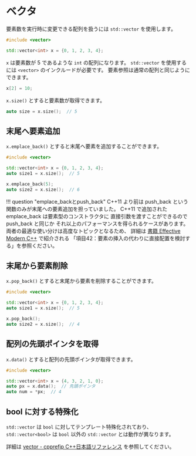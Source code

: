 # ベクタ

要素数を実行時に変更できる配列を扱うには `std::vector` を使用します。

```cpp
#include <vector>

std::vector<int> x = {0, 1, 2, 3, 4};
```

`x` は要素数が 5 であるような `int` の配列になります。
`std::vector` を使用するには `<vector>` のインクルードが必要です。
要素参照は通常の配列と同じようにできます。

```cpp
x[2] = 10;
```

`x.size()` とすると要素数が取得できます。

```cpp
auto size = x.size();  // 5
```

## 末尾へ要素追加

`x.emplace_back()` とすると末尾へ要素を追加することができます。

```cpp
#include <vector>

std::vector<int> x = {0, 1, 2, 3, 4};
auto size1 = x.size();  // 5

x.emplace_back(5);
auto size2 = x.size();  // 6
```

!!! question "emplace_backとpush_back"
    C++11 より前は push_back という関数のみが末尾への要素追加を担っていました。
    C++11 で追加された emplace_back は要素型のコンストラクタに
    直接引数を渡すことができるので push_back と同じか
    それ以上のパフォーマンスを得られるケースがあります。
    両者の最適な使い分けは高度なトピックとなるため、
    詳細は [書籍 Effective Modern C++](https://www.oreilly.co.jp/books/9784873117362/) で紹介される
    「項目42：要素の挿入の代わりに直接配置を検討する」を参照ください。

## 末尾から要素削除

`x.pop_back()` とすると末尾から要素を削除することができます。

```cpp
#include <vector>

std::vector<int> x = {0, 1, 2, 3, 4};
auto size1 = x.size();  // 5

x.pop_back();
auto size2 = x.size();  // 4
```

## 配列の先頭ポインタを取得

`x.data()` とすると配列の先頭ポインタが取得できます。

```cpp
#include <vector>

std::vector<int> x = {4, 3, 2, 1, 0};
auto px = x.data();  // 先頭ポインタ
auto num = *px;  // 4
```

## bool に対する特殊化

`std::vector` は `bool` に対してテンプレート特殊化されており、
`std::vector<bool>` は `bool` 以外の `std::vector` とは動作が異なります。

詳細は [vector - cpprefjp C++日本語リファレンス][cpprefjp_vector] を参照してください。

[cpprefjp_vector]: https://cpprefjp.github.io/reference/vector/vector.html
